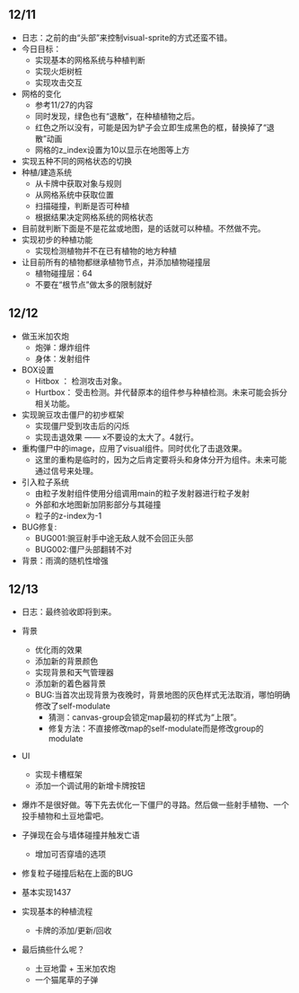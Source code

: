 
## 12/11
- 日志：之前的由“头部”来控制visual-sprite的方式还蛮不错。
- 今日目标：
	- 实现基本的网格系统与种植判断
	- 实现火炬树桩
	- 实现攻击交互
- 网格的变化
	- 参考11/27的内容
	- 同时发现，绿色也有“退散”，在种植植物之后。
	- 红色之所以没有，可能是因为铲子会立即生成黑色的框，替换掉了“退散”动画
	- 网格的z_index设置为10以显示在地图等上方
- 实现五种不同的网格状态的切换
- 种植/建造系统
	- 从卡牌中获取对象与规则
	- 从网格系统中获取位置
	- 扫描碰撞，判断是否可种植
	- 根据结果决定网格系统的网格状态
- 目前就判断下面是不是花盆或地图，是的话就可以种植。不然做不完。
- 实现初步的种植功能
	- 实现检测植物并不在已有植物的地方种植
- 让目前所有的植物都继承植物节点，并添加植物碰撞层
	- 植物碰撞层：64
	- 不要在“根节点”做太多的限制就好

## 12/12

- 做玉米加农炮
	- 炮弹：爆炸组件
	- 身体：发射组件
- BOX设置
	- Hitbox ： 检测攻击对象。
	- Hurtbox： 受击检测。并代替原本的组件参与种植检测。未来可能会拆分相关功能。
- 实现豌豆攻击僵尸的初步框架
	- 实现僵尸受到攻击后的闪烁
	- 实现击退效果 —— x不要设的太大了。4就行。
- 重构僵尸中的image，应用了visual组件。同时优化了击退效果。
	- 这里的重构是临时的，因为之后肯定要将头和身体分开为组件。未来可能通过信号来处理。
- 引入粒子系统
	- 由粒子发射组件使用分组调用main的粒子发射器进行粒子发射
	- 外部和水地图新加阴影部分与其碰撞
	- 粒子的z-index为-1
- BUG修复:
	- BUG001:豌豆射手中途无敌人就不会回正头部
	- BUG002:僵尸头部翻转不对
- 背景：雨滴的随机性增强

## 12/13
- 日志：最终验收即将到来。
- 背景
	- 优化雨的效果
	- 添加新的背景颜色
	- 实现背景和天气管理器
	- 添加新的着色器背景
	- BUG:当首次出现背景为夜晚时，背景地图的灰色样式无法取消，哪怕明确修改了self-modulate
		- 猜测：canvas-group会锁定map最初的样式为“上限”。
		- 修复方法：不直接修改map的self-modulate而是修改group的modulate
- UI
	- 实现卡槽框架
	- 添加一个调试用的新增卡牌按钮
- 爆炸不是很好做。等下先去优化一下僵尸的寻路。然后做一些射手植物、一个投手植物和土豆地雷吧。
- 子弹现在会与墙体碰撞并触发亡语
	- 增加可否穿墙的选项
- 修复粒子碰撞后粘在上面的BUG
- 基本实现1437
- 实现基本的种植流程
	- 卡牌的添加/更新/回收

- 最后搞些什么呢？
	- 土豆地雷 + 玉米加农炮
	- 一个猫尾草的子弹
